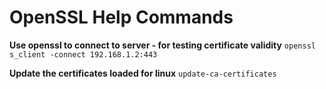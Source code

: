 # OpenSSL Help Commands #

**Use openssl to connect to server - for testing certificate validity**
`openssl s_client -connect 192.168.1.2:443`

**Update the certificates loaded for linux**
`update-ca-certificates`
